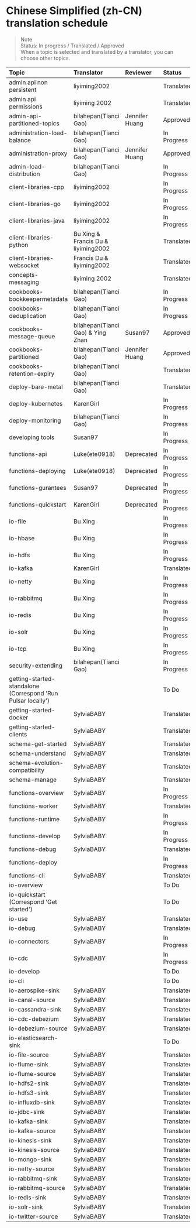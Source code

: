 # Chinese Simplified (zh-CN) translation schedule

> Note  
> Status: In progress / Translated / Approved    
> When a topic is selected and translated by a translator, you can choose other topics.

Topic | Translator | Reviewer | Status 
:-----|:-----------|:---------|:------
admin api non persistent | liyiming2002 |  | Translated
admin api permissions | liyiming 2002 |  | Translated
admin-api-partitioned-topics | bilahepan(Tianci Gao) | Jennifer Huang | Approved 
administration-load-balance | bilahepan(Tianci Gao) | | In Progress
administration-proxy | bilahepan(Tianci Gao) | Jennifer Huang | Approved
admin-load-distribution | bilahepan(Tianci Gao) | | In Progress
client-libraries-cpp | liyiming2002 | | In Progress
client-libraries-go | liyiming2002 | | In Progress
client-libraries-java | liyiming2002 | | In Progress
client-libraries-python | Bu Xing & Francis Du & liyiming2002 | | Translated
client-libraries-websocket | Francis Du & liyiming2002 | | Translated
concepts-messaging | liyiming 2002 | | Translated
cookbooks-bookkeepermetadata | bilahepan(Tianci Gao) | | In Progress
cookbooks-deduplication | bilahepan(Tianci Gao) | | In Progress
cookbooks-message-queue | bilahepan(Tianci Gao) & Ying Zhan | Susan97 | Approved
cookbooks-partitioned | bilahepan(Tianci Gao) | Jennifer Huang | Approved 
cookbooks-retention-expiry | bilahepan(Tianci Gao) | | Translated
deploy-bare-metal | bilahepan(Tianci Gao) | | Translated
deploy-kubernetes | KarenGirl | | In Progress 
deploy-monitoring | bilahepan(Tianci Gao) | | In Progress
developing tools | Susan97 | | In Progress
functions-api | Luke(ete0918) | Deprecated | In Progress
functions-deploying | Luke(ete0918) | Deprecated | In Progress
functions-gurantees | Susan97 | Deprecated | In Progress
functions-quickstart | KarenGirl | Deprecated | In Progress
io-file | Bu Xing | | In Progress
io-hbase | Bu Xing | | In Progress
io-hdfs | Bu Xing | | In Progress
io-kafka | KarenGirl | | Translated
io-netty | Bu Xing | | In Progress
io-rabbitmq | Bu Xing | | In Progress
io-redis | Bu Xing | | In Progress
io-solr | Bu Xing | | In Progress
io-tcp | Bu Xing | | In Progress
security-extending | bilahepan(Tianci Gao) | | In Progress
getting-started-standalone (Correspond 'Run Pulsar locally') | | | To Do
getting-started-docker | SylviaBABY | | Translated
getting-started-clients | SylviaBABY | | Translated
schema-get-started | SylviaBABY | | Translated
schema-understand | SylviaBABY | | Translated
schema-evolution-compatibility | SylviaBABY | | Translated
schema-manage | SylviaBABY | | Translated
functions-overview | SylviaBABY | | In Progress
functions-worker | SylviaBABY | | Translated
functions-runtime | SylviaBABY | | In Progress
functions-develop | SylviaBABY | | In Progress
functions-debug | SylviaBABY | | Translated
functions-deploy | | | In Progress
functions-cli | SylviaBABY | | Translated
io-overview | | | To Do
io-quickstart (Correspond 'Get started') | | | To Do
io-use | SylviaBABY | | Translated
io-debug | SylviaBABY | | Translated
io-connectors | SylviaBABY | | In Progress
io-cdc | SylviaBABY | | In Progress
io-develop | | | To Do
io-cli | | | To Do
io-aerospike-sink | SylviaBABY | | Translated
io-canal-source | SylviaBABY | | Translated
io-cassandra-sink | SylviaBABY | | Translated
io-cdc-debezium | SylviaBABY | | Translated
io-debezium-source | SylviaBABY | | Translated
io-elasticsearch-sink | | | To Do
io-file-source | SylviaBABY | | Translated
io-flume-sink | SylviaBABY | | Translated
io-flume-source | SylviaBABY | | Translated
io-hdfs2-sink | SylviaBABY | | Translated
io-hdfs3-sink | SylviaBABY | | Translated
io-influxdb-sink | SylviaBABY | | Translated
io-jdbc-sink | SylviaBABY | | Translated
io-kafka-sink | SylviaBABY | | Translated
io-kafka-source | SylviaBABY | | Translated
io-kinesis-sink | SylviaBABY | | Translated
io-kinesis-source | SylviaBABY | | Translated
io-mongo-sink | SylviaBABY | | Translated
io-netty-source | SylviaBABY | | Translated
io-rabbitmq-sink | SylviaBABY | | Translated
io-rabbitmq-source | SylviaBABY | | Translated
io-redis-sink | SylviaBABY | | Translated
io-solr-sink | SylviaBABY | | Translated
io-twitter-source | SylviaBABY | | Translated
